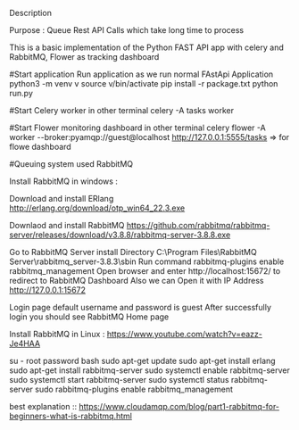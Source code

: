 Description

Purpose : Queue Rest API Calls which take long time to process

This is a basic implementation of the Python FAST API app with celery and RabbitMQ, Flower as tracking dashboard




#Start application
Run application as we run normal FAstApi Application
    python3 -m venv v
    source v/bin/activate
    pip install -r package.txt
    python run.py

#Start Celery worker in other terminal
    celery -A tasks worker

#Start Flower monitoring dashboard in other terminal
    celery flower -A worker --broker:pyamqp://guest@localhost
    http://127.0.0.1:5555/tasks => for flowe dashboard

    

#Queuing system used 
    RabbitMQ



Install RabbitMQ in windows :

Download and install ERlang http://erlang.org/download/otp_win64_22.3.exe

Downlaod and install RabbitMQ https://github.com/rabbitmq/rabbitmq-server/releases/download/v3.8.8/rabbitmq-server-3.8.8.exe

Go to RabbitMQ Server install Directory C:\Program Files\RabbitMQ Server\rabbitmq_server-3.8.3\sbin
Run command rabbitmq-plugins enable rabbitmq_management
Open browser and enter http://localhost:15672/ to redirect to RabbitMQ Dashboard
Also we can Open it with IP Address http://127.0.0.1:15672

Login page default username and password is guest
After successfully login you should see RabbitMQ Home page

Install RabbitMQ in Linux : https://www.youtube.com/watch?v=eazz-Je4HAA

su - root
password
bash
sudo apt-get update
sudo apt-get install erlang
sudo apt-get install rabbitmq-server
sudo systemctl enable rabbitmq-server
sudo systemctl start  rabbitmq-server
sudo systemctl status  rabbitmq-server
sudo rabbitmq-plugins enable rabbitmq_management


best explanation :: https://www.cloudamqp.com/blog/part1-rabbitmq-for-beginners-what-is-rabbitmq.html
